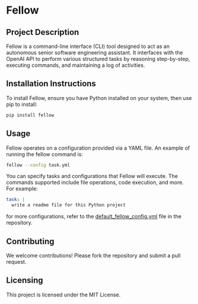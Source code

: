 # Fellow

## Project Description
Fellow is a command-line interface (CLI) tool designed to act as an autonomous senior software engineering assistant. It interfaces with the OpenAI API to perform various structured tasks by reasoning step-by-step, executing commands, and maintaining a log of activities.

## Installation Instructions
To install Fellow, ensure you have Python installed on your system, then use pip to install:
```bash
pip install fellow
```

## Usage
Fellow operates on a configuration provided via a YAML file. An example of running the fellow command is:
```bash
fellow --config task.yml
```
You can specify tasks and configurations that Fellow will execute. The commands supported include file operations, code execution, and more. For example:
```yaml
task: |
  write a readme file for this Python project
``` 
for more configurations, refer to the [default_fellow_config.yml](fellow/default_fellow_config.yml) file in the repository.

## Contributing
We welcome contributions! Please fork the repository and submit a pull request.

## Licensing
This project is licensed under the MIT License.